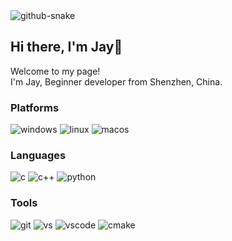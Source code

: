 
<!-- <div align="center"> -->
  <!-- Snake Code Contribution Map 贪吃蛇代码贡献图 -->
<picture>
  <source media="(prefers-color-scheme: dark)" srcset="https://cdn.jsdelivr.net/gh/jaynraven/jaynraven/profile-snake-contrib/github-contribution-grid-snake-dark.svg" />
  <source media="(prefers-color-scheme: light)" srcset="https://cdn.jsdelivr.net/gh/jaynraven/jaynraven/profile-snake-contrib/github-contribution-grid-snake.svg" />
  <img alt="github-snake" src="https://cdn.jsdelivr.net/gh/jaynraven/jaynraven/profile-snake-contrib/github-contribution-grid-snake-dark.svg" />
</picture>
<!-- </div> -->

<h2>Hi there, I'm Jay👋</h2>

<p>Welcome to my page! </br> I'm Jay, Beginner developer from Shenzhen, China.</br></p>
<h3>Platforms</h3>
<p>
  <img alt="windows" src="https://img.shields.io/badge/-Windows-0078D6?style=flat-square&logo=windows10&logoColor=white" />
  <img alt="linux" src="https://img.shields.io/badge/-Linux-FCC624?style=flat-square&logo=linux&logoColor=white" /> 
  <img alt="macos" src="https://img.shields.io/badge/-MacOS-000000?style=flat-square&logo=macos&logoColor=white" />
</p>
<h3>Languages</h3>
<p>
  <img alt="c" src="https://img.shields.io/badge/-C-A8B9CC?style=flat-square&logo=c&logoColor=white" />
  <img alt="c++" src="https://img.shields.io/badge/-C++-00599C?style=flat-square&logo=cplusplus&logoColor=white" /> 
  <img alt="python" src="https://img.shields.io/badge/-Python-3776AB?style=flat-square&logo=python&logoColor=white" />
</p>
<h3>Tools</h3>
<p>
  <img alt="git" src="https://img.shields.io/badge/-Git-F05032?style=flat-square&logo=git&logoColor=white" />
  <img alt="vs" src="https://img.shields.io/badge/-VS-5C2D91?style=flat-square&logo=visualstudio&logoColor=white" />
  <img alt="vscode" src="https://img.shields.io/badge/-VSCode-007ACC?style=flat-square&logo=visualstudiocode&logoColor=white" />
  <img alt="cmake" src="https://img.shields.io/badge/-CMake-064F8C?style=flat-square&logo=cmake&logoColor=white" />
</p>
